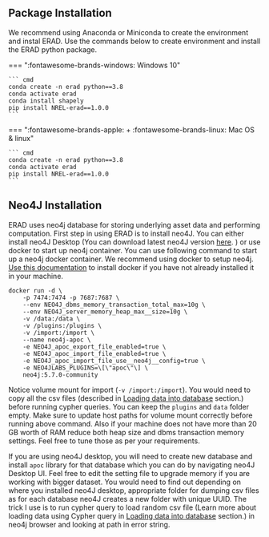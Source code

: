 
## Package Installation

We recommend using Anaconda or Miniconda to create the environment and instal ERAD. 
Use the commands below to create environment and install the ERAD python package.

=== ":fontawesome-brands-windows: Windows 10"

    ``` cmd
    conda create -n erad python==3.8
    conda activate erad
    conda install shapely
    pip install NREL-erad==1.0.0
    ```

=== ":fontawesome-brands-apple: + :fontawesome-brands-linux: Mac OS & linux"

    ``` cmd
    conda create -n erad python==3.8
    conda activate erad
    pip install NREL-erad==1.0.0
    ```

## Neo4J Installation

ERAD uses neo4j database for storing underlying asset data and performing computation. First step in using ERAD is to install neo4J. You can either install neo4J Desktop (You can download latest neo4J version [here](https://neo4j.com/download/). ) or use docker to start up 
neo4j container. You can use following command to start up a neo4j docker container. We recommend using docker to setup neo4j. [Use this documentation](https://docs.docker.com/engine/install/) to install docker if you have not already installed it in your machine.

```docker
docker run -d \
    -p 7474:7474 -p 7687:7687 \
    --env NEO4J_dbms_memory_transaction_total_max=10g \
    --env NEO4J_server_memory_heap_max__size=10g \
    -v /data:/data \
    -v /plugins:/plugins \
    -v /import:/import \
    --name neo4j-apoc \
    -e NEO4J_apoc_export_file_enabled=true \
    -e NEO4J_apoc_import_file_enabled=true \
    -e NEO4J_apoc_import_file_use__neo4j__config=true \
    -e NEO4JLABS_PLUGINS=\[\"apoc\"\] \
    neo4j:5.7.0-community
```

Notice volume mount for import (`-v /import:/import`). You would need to copy all the csv files (described in [Loading data into database](load_data.md) section.) before running cypher queries. You can keep the `plugins` and `data` folder empty. Make sure to update host paths for volume mount correctly before running above command. Also if your machine does not have more than 20 GB worth of RAM reduce both heap size and dbms transaction memory settings. Feel free to tune those as per your requirements.

If you are using neo4J desktop, you will need to create new database and install `apoc` library for that database which you can do by navigating neo4J Desktop UI. Feel free to edit the setting file to upgrade memory if you are working with bigger dataset. You would need to find out depending on where you installed neo4J desktop, appropriate folder for dumping csv files as for each database neo4J creates a new folder with unique UUID. The trick I use is to run cypher query to load random csv file (Learn more about loading data using Cypher query in [Loading data into database](load_data.md) section.) in neo4j browser and looking at path in error string.


